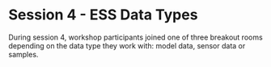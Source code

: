 # Session 4 - ESS Data Types

During session 4, workshop participants joined one of three breakout rooms depending on the data type they work with: model data, sensor data or samples.
